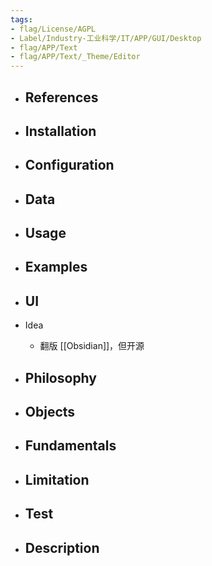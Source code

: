```yaml
---
tags:
- flag/License/AGPL
- Label/Industry-工业科学/IT/APP/GUI/Desktop
- flag/APP/Text
- flag/APP/Text/_Theme/Editor
---
```


- References
    - 

- Installation
    - 

- Configuration
    - 

- Data
    - 

- Usage
    - 

- Examples
    - 

- UI
    - 

- Idea
    - 翻版 [[Obsidian]]，但开源

- Philosophy
    - 

- Objects
    - 

- Fundamentals
    - 

- Limitation
    - 

- Test
    - 

- Description
    - 
